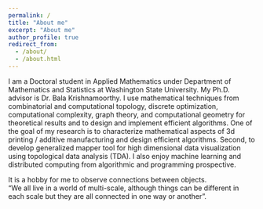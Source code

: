 ```yaml
---
permalink: /
title: "About me"
excerpt: "About me"
author_profile: true
redirect_from: 
  - /about/
  - /about.html
---
```

I am a Doctoral student in Applied Mathematics under Department of Mathematics and Statistics at Washington State University. My Ph.D. advisor is Dr. Bala Krishnamoorthy. 
I use mathematical techniques from combinatorial and computational topology, discrete optimization, computational complexity, graph theory, and computational geometry 
for theoretical results and to design and implement efficient algorithms.
One of the goal of my research is to characterize mathematical aspects of 3d printing / additive manufacturing and design efficient algorithms. Second, to develop generalized 
mapper tool for high dimensional data visualization using topological data analysis (TDA). 
I also enjoy machine learning  and distributed computing from algorithmic and programming prospective.  

It is a hobby for me to observe connections between objects.  
“We all live in a world of multi-scale, although things can be different in each scale but they are all connected in one way or another”.
